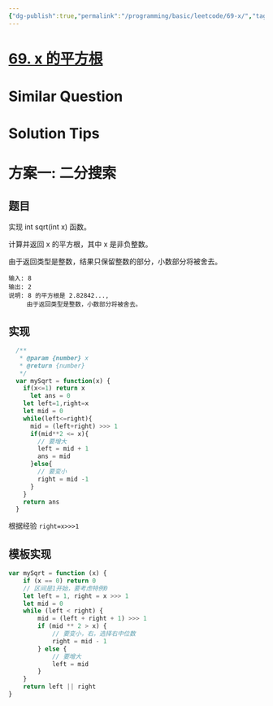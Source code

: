 ```yaml
---
{"dg-publish":true,"permalink":"/programming/basic/leetcode/69-x/","tags":["leetcode/binary-search","leetcode/math"]}
---
```



# [69. x 的平方根](https://leetcode.cn/problems/sqrtx/)

# Similar Question

# Solution Tips

# 方案一: 二分搜索

## 题目

实现 int sqrt(int x) 函数。

计算并返回 x 的平方根，其中 x 是非负整数。

由于返回类型是整数，结果只保留整数的部分，小数部分将被舍去。

  ```
  输入: 8
  输出: 2
  说明: 8 的平方根是 2.82842..., 
       由于返回类型是整数，小数部分将被舍去。
  ```

## 实现

```js
  /**
   * @param {number} x
   * @return {number}
   */
  var mySqrt = function(x) {
    if(x<=1) return x
      let ans = 0
    let left=1,right=x
    let mid = 0
    while(left<=right){
      mid = (left+right) >>> 1
      if(mid**2 <= x){
        // 要增大
        left = mid + 1
        ans = mid
      }else{
        // 要变小
        right = mid -1
      }
    }
    return ans
  }
```

根据经验 `right=x>>>1`

## 模板实现

```js
var mySqrt = function (x) {
    if (x == 0) return 0
    // 区间是1开始，要考虑特例0
    let left = 1, right = x >>> 1
    let mid = 0
    while (left < right) {
        mid = (left + right + 1) >>> 1
        if (mid ** 2 > x) {
            // 要变小，右，选择右中位数
            right = mid - 1
        } else {
            // 要增大
            left = mid
        }
    }
    return left || right
}
```
